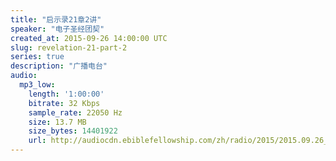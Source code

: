 ```yaml
---
title: "启示录21章2讲"
speaker: "电子圣经团契"
created_at: 2015-09-26 14:00:00 UTC
slug: revelation-21-part-2
series: true
description: "广播电台"
audio:
  mp3_low:
    length: '1:00:00'
    bitrate: 32 Kbps
    sample_rate: 22050 Hz
    size: 13.7 MB
    size_bytes: 14401922
    url: http://audiocdn.ebiblefellowship.com/zh/radio/2015/2015.09.26_EBF_-_Revelation_21_Part_2.mp3
---
```

